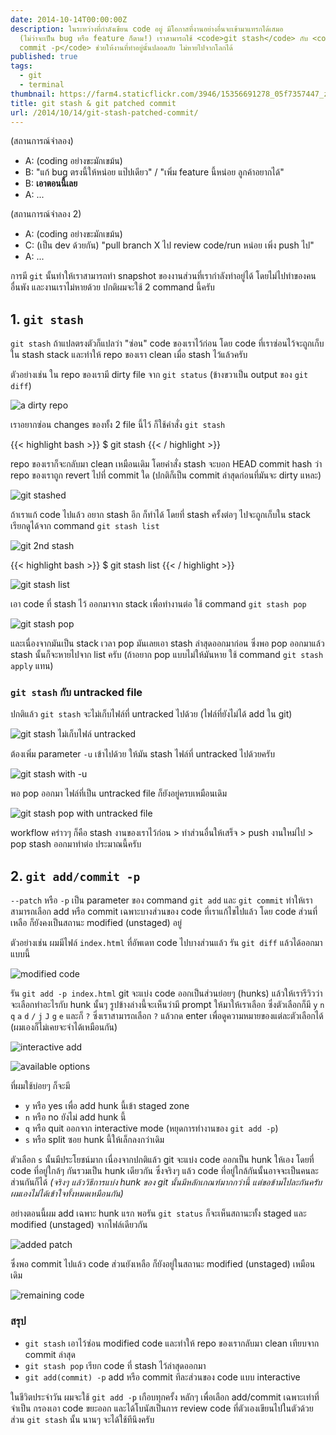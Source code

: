 ```yaml
---
date: 2014-10-14T00:00:00Z
description: ในระหว่างที่กำลังเขียน code อยู่ มีโอกาสที่งานอย่างอื่นจะเข้ามาแทรกได้เสมอ
  (ไม่ว่าจะเป็น bug หรือ feature ก็ตาม!) เราสามารถใช้ <code>git stash</code> กับ <code>git
  commit -p</code> ช่วยให้งานที่ทำอยู่นั้นปลอดภัย ไม่หายไปจากโลกได้
published: true
tags:
  - git
  - terminal
thumbnail: https://farm4.staticflickr.com/3946/15356691278_05f7357447_z.jpg
title: git stash & git patched commit
url: /2014/10/14/git-stash-patched-commit/
---
```


(สถานการณ์จำลอง)

- A: (coding อย่างขะมักเขม้น)
- B: "แก้ bug ตรงนี้ให้หน่อย แป๊ปเดียว" / "เพิ่ม feature นี้หน่อย ลูกค้าอยากได้"
- B: **เอาตอนนี้เลย**
- A: ...

(สถานการณ์จำลอง 2)

- A: (coding อย่างขะมักเขม้น)
- C: (เป็น dev ด้วยกัน) "pull branch X ไป review code/run หน่อย เพิ่ง push ไป"
- A: ...

การมี `git` นั้นทำให้เราสามารถทำ snapshot ของงานส่วนที่เรากำลังทำอยู่ได้ โดยไม่ไปทำของคนอื่นพัง และงานเราไม่หายด้วย ปกติผมจะใช้ 2 command นี้ครับ

## 1. `git stash`

`git stash` ถ้าแปลตรงตัวก็แปลว่า "ซ่อน" code ของเราไว้ก่อน โดย code ที่เราซ่อนไว้จะถูกเก็บใน stash stack และทำให้ repo ของเรา clean เมื่อ stash ไว้แล้วครับ

ตัวอย่างเช่น ใน repo ของเรามี dirty file จาก `git status` (ข้างขวาเป็น output ของ `git diff`)

![a dirty repo](https://farm4.staticflickr.com/3949/15347262219_9c6e4a783c_c.jpg)

เราอยากซ่อน changes ของทั้ง 2 file นี้ไว้ ก็ใช้คำสั่ง `git stash`

{{< highlight bash >}}
$ git stash
{{< / highlight >}}

repo ของเราก็จะกลับมา clean เหมือนเดิม โดยคำสั่ง stash จะบอก HEAD commit hash ว่า repo ของเราถูก revert ไปที่ commit ใด (ปกติก็เป็น commit ล่าสุดก่อนที่มันจะ dirty แหละ)

![git stashed](https://farm6.staticflickr.com/5604/15353372667_1f43fdb4d7_z.jpg)

ถ้าเราแก้ code ไปแล้ว อยาก stash อีก ก็ทำได้ โดยที่ stash ครั้งต่อๆ ไปจะถูกเก็บใน stack เรียกดูได้จาก command `git stash list`

![git 2nd stash](https://farm4.staticflickr.com/3935/15539461345_34e1283e54_o.png)

{{< highlight bash >}}
$ git stash list
{{< / highlight >}}

![git stash list](https://farm4.staticflickr.com/3931/15353821700_3073afaee2.jpg)

เอา code ที่ stash ไว้ ออกมาจาก stack เพื่อทำงานต่อ ใช้ command `git stash pop`

![git stash pop](https://farm4.staticflickr.com/3933/15353530378_5c268ab9d8_o.png)

และเนื่องจากมันเป็น stack เวลา pop มันเลยเอา stash ล่าสุดออกมาก่อน ซึ่งพอ pop ออกมาแล้ว stash นั้นก็จะหายไปจาก list ครับ (ถ้าอยาก pop แบบไม่ให้มันหาย ใช้ command `git stash apply` แทน)

### `git stash` กับ untracked file

ปกติแล้ว `git stash` จะไม่เก็บไฟล์ที่ untracked ไปด้วย (ไฟล์ที่ยังไม่ได้ add ใน git)

![git stash ไม่เก็บไฟล์ untracked](https://farm6.staticflickr.com/5615/15353029939_f6996515ee_z.jpg)

ต้องเพิ่ม parameter `-u` เข้าไปด้วย ให้มัน stash ไฟล์ที่ untracked ไปด้วยครับ

![git stash with -u](https://farm6.staticflickr.com/5614/15354024460_6985843d64_z.jpg)

พอ pop ออกมา ไฟล์ที่เป็น untracked file ก็ยังอยู่ครบเหมือนเดิม

![git stash pop with untracked file](https://farm4.staticflickr.com/3942/15353147449_159851951c_z.jpg)

workflow คร่าวๆ ก็คือ stash งานของเราไว้ก่อน > ทำส่วนอื่นให้เสร็จ > push งานใหม่ไป > pop stash ออกมาทำต่อ ประมาณนี้ครับ

## 2. `git add/commit -p`

`--patch` หรือ `-p` เป็น parameter ของ command `git add` และ `git commit` ทำให้เราสามารถเลือก add หรือ commit เฉพาะบางส่วนของ code ที่เราแก้ไขไปแล้ว โดย code ส่วนที่เหลือ ก็ยังคงเป็นสถานะ modified (unstaged) อยู่

ตัวอย่างเช่น ผมมีไฟล์ `index.html` ที่อัพเดท code ไปบางส่วนแล้ว รัน `git diff` แล้วได้ออกมาแบบนี้

![modified code](https://farm4.staticflickr.com/3956/14921984934_f13f0300b9_c.jpg)

รัน `git add -p index.html` git จะแบ่ง code ออกเป็นส่วนย่อยๆ (hunks) แล้วให้เรารีวิวว่า จะเลือกทำอะไรกับ hunk นั้นๆ รูปข้างล่างนี้จะเห็นว่ามี prompt ให้มาให้เราเลือก ซึ่งตัวเลือกก็มี `y` `n` `q` `a` `d` `/` `j` `J` `g` `e` และก็ `?` ซึ่งเราสามารถเลือก `?` แล้วกด enter เพื่อดูความหมายของแต่ละตัวเลือกได้ (ผมเองก็ไม่เคยจะจำได้เหมือนกัน)

![interactive add](https://farm6.staticflickr.com/5608/15356163429_da0aa59b9e_z.jpg)

![available options](https://farm4.staticflickr.com/3946/15356691278_05f7357447_z.jpg)

ที่ผมใช้บ่อยๆ ก็จะมี

- `y` หรือ yes เพื่อ add hunk นี้เข้า staged zone
- `n` หรือ no ยังไม่ add hunk นี้
- `q` หรือ quit ออกจาก interactive mode (หยุดการทำงานของ `git add -p`)
- `s` หรือ split ซอย hunk นี้ให้เล็กลงกว่าเดิม

ตัวเลือก `s` นั้นมีประโยชน์มาก เนื่องจากปกติแล้ว git จะแบ่ง code ออกเป็น hunk ให้เอง โดยที่ code ที่อยู่ใกล้ๆ กันรวมเป็น hunk เดียวกัน ซึ่งจริงๆ แล้ว code ที่อยู่ใกล้กันนั้นอาจจะเป็นคนละส่วนกันก็ได้ _(จริงๆ แล้ววิธีการแบ่ง hunk ของ git นั้นมีหลักเกณฑ์มากกว่านี้ แต่ขอข้ามไปละกันครับ ผมเองไม่ได้เข้าใจทั้งหมดเหมือนกัน)_

อย่างตอนนี้ผม add เฉพาะ hunk แรก พอรัน `git status` ก็จะเห็นสถานะทั้ง staged และ modified (unstaged) จากไฟล์เดียวกัน

![added patch](https://farm4.staticflickr.com/3954/15540282891_0b83fa8a31.jpg)

ซึ่งพอ commit ไปแล้ว code ส่วนยังเหลือ ก็ยังอยู่ในสถานะ modified (unstaged) เหมือนเดิม

![remaining code](https://farm4.staticflickr.com/3930/15357360570_8d37b5040c_z.jpg)

### สรุป

- `git stash` เอาไว้ซ่อน modified code และทำให้ repo ของเรากลับมา clean เทียบจาก commit ล่าสุด
- `git stash pop` เรียก code ที่ stash ไว้ล่าสุดออกมา
- `git add(commit) -p` add หรือ commit ทีละส่วนของ code แบบ interactive

ในชีวิตประจำวัน ผมจะใช้ `git add -p` เกือบทุกครั้ง หลักๆ เพื่อเลือก add/commit เฉพาะเท่าที่จำเป็น กรองเอา code ขยะออก และได้โบนัสเป็นการ review code ที่ตัวเองเขียนไปในตัวด้วย ส่วน `git stash` นั้น นานๆ จะได้ใช้ทีนึงครับ
